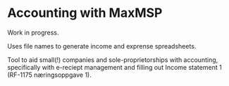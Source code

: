 # Accounting with MaxMSP

Work in progress.

Uses file names to generate income and exprense spreadsheets. 

Tool to aid small(!) companies and sole-proprietorships with accounting, specifically with e-reciept management and filling out Income statement 1 (RF-1175 næringsoppgave 1).
